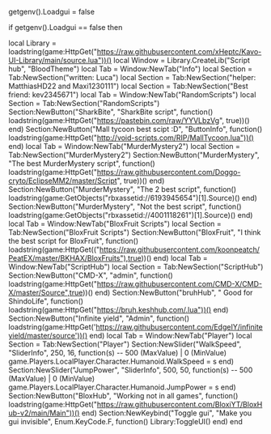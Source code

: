 getgenv().Loadgui = false

if getgenv().Loadgui == false then


local Library = loadstring(game:HttpGet("https://raw.githubusercontent.com/xHeptc/Kavo-UI-Library/main/source.lua"))()
local Window = Library.CreateLib("Script hub", "BloodTheme")
local Tab = Window:NewTab("Info")
local Section = Tab:NewSection("written: Luca")
local Section = Tab:NewSection("helper: MatthiasHD22 and Maxi1230111")
local Section = Tab:NewSection("Best friend: kev2345671")
local Tab = Window:NewTab("RandomScripts")
local Section = Tab:NewSection("RandomScripts")
Section:NewButton("SharkBite", "SharkBite script", function()
loadstring(game:HttpGet("https://pastebin.com/raw/YYVLbzVg", true))()
end)
Section:NewButton("Mall tycoon best scipt :D", "ButtonInfo", function()
loadstring(game:HttpGet("http://void-scripts.com/RIP/MallTycoon.lua"))()
end)
local Tab = Window:NewTab("MurderMystery2")
local Section = Tab:NewSection("MurderMystery2")
Section:NewButton("MurderMystery", "The best MurderMystery script", function()
loadstring(game:HttpGet("https://raw.githubusercontent.com/Doggo-cryto/EclipseMM2/master/Script", true))()
end)
Section:NewButton("MurderMystery", "The 2 best script", function()
loadstring(game:GetObjects("rbxassetid://6193945654")[1].Source)()
end)
Section:NewButton("MurderMystery", "Not the best script", function()
loadstring(game:GetObjects("rbxassetid://4001118261")[1].Source)()
end)
local Tab = Window:NewTab("BloxFruit Scripts")
local Section = Tab:NewSection("BloxFruit Scripts")
Section:NewButton("BloxFruit", "I think the best script for BloxFruit", function()
loadstring(game:HttpGet(("https://raw.githubusercontent.com/koonpeatch/PeatEX/master/BKHAX/BloxFruits"),true))()
end)
local Tab = Window:NewTab("ScriptHub")
local Section = Tab:NewSection("ScriptHub")
Section:NewButton("CMD-X", "admin", function()
loadstring(game:HttpGet("https://raw.githubusercontent.com/CMD-X/CMD-X/master/Source",true))()
end)
Section:NewButton("bruhHub", " Good for ShindoLife", function()
loadstring(game:HttpGet("https://bruh.keshhub.com/.lua"))()
end)
Section:NewButton("Infinite yield", "Admin", function()
loadstring(game:HttpGet('https://raw.githubusercontent.com/EdgeIY/infiniteyield/master/source'))()
end)
local Tab = Window:NewTab("Player")
local Section = Tab:NewSection("Player")
Section:NewSlider("WalkSpeed", "SliderInfo", 250, 16, function(s) -- 500 (MaxValue) | 0 (MinValue)
    game.Players.LocalPlayer.Character.Humanoid.WalkSpeed = s
end)
Section:NewSlider("JumpPower", "SliderInfo", 500, 50, function(s) -- 500 (MaxValue) | 0 (MinValue)
    game.Players.LocalPlayer.Character.Humanoid.JumpPower = s
end)
Section:NewButton("BloxHub", "Working not in all games", function()
loadstring(game:HttpGet("https://raw.githubusercontent.com/BloxiYT/BloxHub-v2/main/Main"))()
end)
Section:NewKeybind("Toggle gui", "Make you gui invisible", Enum.KeyCode.F, function()
	Library:ToggleUI()
end)
end
